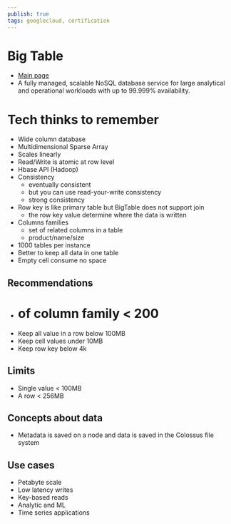 ```yaml
---
publish: true
tags: googlecloud, certification
---
```


# Big Table
- [Main page](https://cloud.google.com/bigtable)
- A fully managed, scalable NoSQL database service for large analytical and operational workloads with up to 99.999% availability.


# Tech thinks to remember
- Wide column database
- Multidimensional Sparse Array
- Scales linearly
- Read/Write is atomic at row level
- Hbase API (Hadoop)
- Consistency
	- eventually consistent
	- but you can use read-your-write consistency
	- strong consistency 
- Row key is like primary table but BigTable does not support join
	- the row key value determine where the data is written
- Columns families
	- set of related columns in a table
	- product/name/size
- 1000 tables per instance
- Better to keep all data in one table
- Empty cell consume no space

## Recommendations 
- # of column family < 200
- Keep all value in a row below 100MB
- Keep cell values under 10MB
- Keep row key below 4k

## Limits
- Single value < 100MB
- A row < 256MB

## Concepts about data
- Metadata is saved on a node and data is saved in the Colossus file system

## Use cases
- Petabyte scale
- Low latency writes
- Key-based reads
- Analytic and ML
- Time series applications